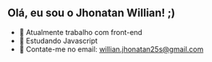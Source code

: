 ## Olá, eu sou o Jhonatan Willian! ;)

- 🔭 Atualmente trabalho com front-end
- 🌱 Estudando Javascript
- 💬 Contate-me no email: willian.jhonatan25s@gmail.com
